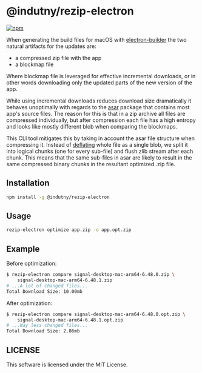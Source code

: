 # @indutny/rezip-electron

[![npm](https://img.shields.io/npm/v/@indutny/rezip-electron)](https://www.npmjs.com/package/@indutny/rezip-electron)

When generating the build files for macOS with
[electron-builder](https://www.electron.build/) the two natural artifacts for
the updates are:

- a compressed zip file with the app
- a blockmap file

Where blockmap file is leveraged for effective incremental downloads, or in
other words downloading only the updated parts of the new version of the app.

While using incremental downloads reduces download size dramatically it behaves
unoptimally with regards to the [asar](https://github.com/electron/asar) package
that contains most app's source files. The reason for this is that in a zip
archive all files are compressed individually, but after compression each file
has a high entropy and looks like mostly different blob when comparing
the blockmaps.

This CLI tool mitigates this by taking in account the asar file structure when
compressing it. Instead of [deflating](https://en.wikipedia.org/wiki/Deflate)
whole file as a single blob, we split it into logical chunks (one for every
sub-file) and flush zlib stream after each chunk. This means that the same
sub-files in asar are likely to result in the same compressed binary chunks in
the resultant optimized .zip file.

## Installation

```sh
npm install -g @indutny/rezip-electron
```

## Usage

```sh
rezip-electron optimize app.zip -o app.opt.zip
```

## Example

Before optimization:

```sh
$ rezip-electron compare signal-desktop-mac-arm64-6.48.0.zip \
    signal-desktop-mac-arm64-6.48.1.zip
# ...A lot of changed files...
Total Download Size: 10.00mb
```

After optimization:

```sh
$ rezip-electron compare signal-desktop-mac-arm64-6.48.0.opt.zip \
    signal-desktop-mac-arm64-6.48.1.opt.zip
# ...Way less changed files...
Total Download Size: 2.86mb
```

## LICENSE

This software is licensed under the MIT License.
